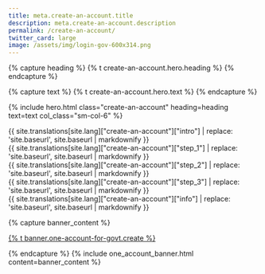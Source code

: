 ```yaml
---
title: meta.create-an-account.title
description: meta.create-an-account.description
permalink: /create-an-account/
twitter_card: large
image: /assets/img/login-gov-600x314.png
---
```


{% capture heading %}
{% t create-an-account.hero.heading %}
{% endcapture %}

{% capture text %}
{% t create-an-account.hero.text %}
{% endcapture %}

{% include hero.html class="create-an-account" heading=heading text=text col_class="sm-col-6" %}

<div class="create-an-account bg-white grid-container padding-top-9">
  <div class="grid-row">
  <div class="grid-col-7">
    <div class="text border-bottom">{{ site.translations[site.lang]["create-an-account"]["intro"] | replace: 'site.baseurl', site.baseurl | markdownify }}
    </div>
    <div class="step-1 step">
      {{ site.translations[site.lang]["create-an-account"]["step_1"] | replace: 'site.baseurl', site.baseurl | markdownify }}
    </div>
    <div class="step-2 step">
      {{ site.translations[site.lang]["create-an-account"]["step_2"] | replace: 'site.baseurl', site.baseurl | markdownify }}
    </div>
    <div class="step-3 step">
      {{ site.translations[site.lang]["create-an-account"]["step_3"] | replace: 'site.baseurl', site.baseurl | markdownify }}
    </div>
  </div>
  <div class="grid-col-3 grid-offset-2 sidebar">
    <div class="box bg-blue-light">
      {{ site.translations[site.lang]["create-an-account"]["info"] | replace: 'site.baseurl', site.baseurl | markdownify }}
    </div>
  </div>
</div>

{% capture banner_content %}

  <p><a class="learn-account-creation usa-button usa-button--big" href="https://secure.login.gov/sign_up/enter_email">{% t banner.one-account-for-govt.create %}</a></p>
{% endcapture %}
{% include one_account_banner.html content=banner_content %}
